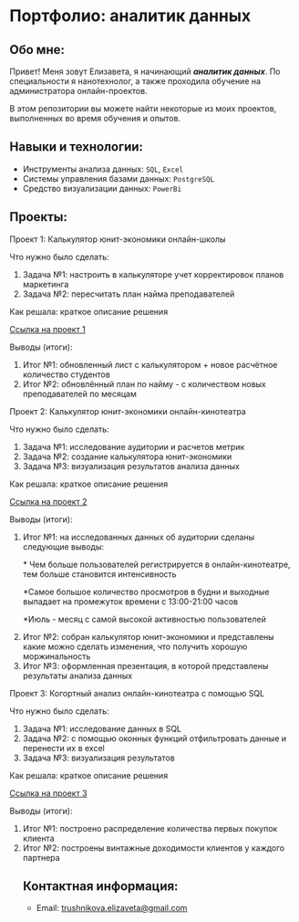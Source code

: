 # Портфолио: аналитик данных

## Обо мне:

Привет! Меня зовут Елизавета, я начинающий ***аналитик данных***.
По специальности я нанотехнолог, а также проходила обучение на администратора онлайн-проектов.
<p> В этом репозитории вы можете найти некоторые из моих проектов, выполненных во время обучения и опытов. </p>

## Навыки и технологии:
* Инструменты анализа данных: ``SQL``, ``Excel``
* Системы управления базами данных: ``PostgreSQL``
* Средство визуализации данных: ``PowerBi``

## Проекты:
<p> Проект 1: Калькулятор юнит-экономики онлайн-школы </p>
<p> Что нужно было сделать: </p>
<ol>
  <li>Задача №1: настроить в калькуляторе учет корректировок планов маркетинга</li>
  <li>Задача №2: пересчитать план найма преподавателей</li>
</ol>

<p> Как решала: краткое описание решения </p>
<a href="https://docs.google.com/spreadsheets/d/1nua6MIaUwJ8GzaIiVNKGCOy-0hAXQCog/edit?usp=sharing&ouid=108266804581076509591&rtpof=true&sd=true">Ссылка на проект 1</a>

<p> Выводы (итоги): </p>
<ol>
  <li>Итог №1: обновленный лист с калькулятором + новое расчётное количество студентов</li>
  <li>Итог №2: обновлённый план по найму - с количеством новых преподавателей по месяцам</li>
</ol>

<p> Проект 2: Калькулятор юнит-экономики онлайн-кинотеатра </p>
<p> Что нужно было сделать: </p>
<ol>
  <li>Задача №1: исследование аудитории и расчетов метрик</li>
  <li>Задача №2: создание калькулятора юнит-экономики</li>
  <li>Задача №3: визуализация результатов анализа данных</li>
</ol>

<p> Как решала: краткое описание решения </p>
<a href="https://drive.google.com/drive/folders/1Y4AlBLLhxUsXkJdSflCfBu7vOgE3BglD?usp=sharing">Ссылка на проект 2</a>

<p> Выводы (итоги): </p>
<ol>
  <li>Итог №1: на исследованных данных об аудитории сделаны следующие выводы:
 <p> * Чем больше пользователей регистрируется в онлайн-кинотеатре, тем больше становится интенсивность</p>
 <p> *Самое большое количество просмотров в будни и выходные выпадает на промежуток времени с 13:00-21:00 часов </p>
  <p> *Июль - месяц с самой высокой активностью пользователей</p> </li>
  <li>Итог №2: собран калькулятор юнит-экономики и представлены какие можно сделать изменения, что получить хорошую моржинальность</li>
  <li>Итог №3: оформленная презентация, в которой представлены результаты анализа данных</li>
</ol>

<p> Проект 3: Когортный анализ онлайн-кинотеатра с помощью SQL</p>
<p> Что нужно было сделать: </p>
<ol>
  <li>Задача №1: исследование данных в SQL</li>
  <li>Задача №2: c помощью оконных функций отфильтровать данные и перенести их в excel</li>
  <li>Задача №3: визуализация результатов </li>
</ol>

<p> Как решала: краткое описание решения </p>
<a href="https://drive.google.com/drive/folders/11AbTkxjvVy4rhkKAuOMqtbK0HeHFtoVI?usp=sharing">Ссылка на проект 3</a>

<p> Выводы (итоги): </p>
<ol>
  <li>Итог №1: построено распределение количества первых покупок клиента</li>
  <li>Итог №2: построены винтажные доходимости клиентов у каждого партнера</li>

## Контактная информация:
* Email: <a href="trushnikova.elizaveta@gmail.com
">trushnikova.elizaveta@gmail.com</a>

